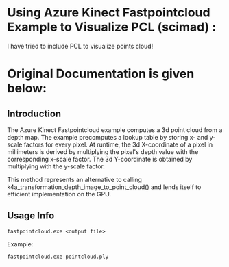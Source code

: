 # Using Azure Kinect Fastpointcloud Example to Visualize PCL (scimad) :
I have tried to include PCL to visualize points cloud!


# Original Documentation is given below:

## Introduction

The Azure Kinect Fastpointcloud example computes a 3d point cloud from a depth map. The example precomputes a lookup table 
by storing x- and y-scale factors for every pixel. At runtime, the 3d X-coordinate of a pixel in millimeters is derived 
by multiplying the pixel's depth value with the corresponding x-scale factor. The 3d Y-coordinate is obtained by 
multiplying with the y-scale factor.

This method represents an alternative to calling k4a_transformation_depth_image_to_point_cloud() and lends itself 
to efficient implementation on the GPU.

## Usage Info

```
fastpointcloud.exe <output file>
```

Example:

```
fastpointcloud.exe pointcloud.ply
```
